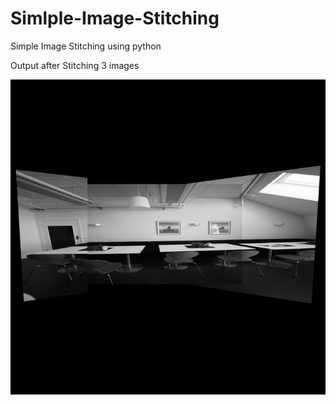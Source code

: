 # Simlple-Image-Stitching
Simple Image Stitching using python

Output after Stitching 3 images

![plot](./output.png)

